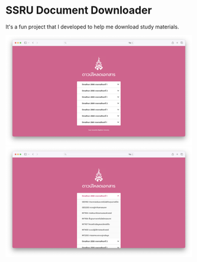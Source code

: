 # SSRU Document Downloader

It's a fun project that I developed to help me download study materials.

![screenshot1.png](screenshots/screenshot1.png)
![screenshot2.png](screenshots/screenshot2.png)